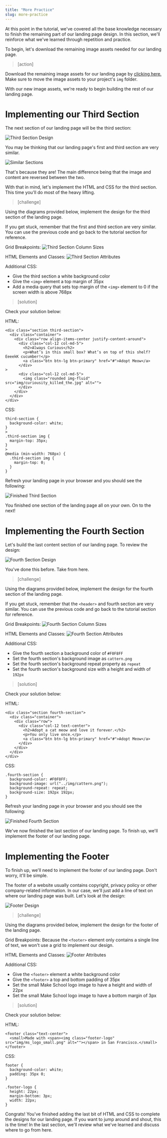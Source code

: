 ```yaml
---
title: "More Practice"
slug: more-practice
---
```


At this point in the tutorial, we've covered all the base knowledge necessary to finish the remaining part of our landing page design. In this section, we'll reinforce what we've learned through repetition and practice.

To begin, let's download the remaining image assets needed for our landing page.

> [action]
>
Download the remaining image assets for our landing page by [clicking here.](https://www.dropbox.com/s/ybq7ej0x9omoq1w/remaining_assets.zip?dl=1) Make sure to move the image assets to your project's `img` folder.

With our new image assets, we're ready to begin building the rest of our landing page.

# Implementing our Third Section

The next section of our landing page will be the third section:

![Third Section Design](assets/third_section_design.jpg)

You may be thinking that our landing page's first and third section are very similar.

![Similar Sections](assets/similar_sections.jpg)

That's because they are! The main difference being that the image and content are reversed between the two.

With that in mind, let's implement the HTML and CSS for the third section. This time you'll do most of the heavy lifting.

> [challenge]
>
Using the diagrams provided below, implement the design for the third section of the landing page.
>
If you get stuck, remember that the first and third section are very similar. You can use the previous code and go back to the tutorial section for reference.
>
Grid Breakpoints: ![Third Section Column Sizes](assets/third_section_column_sizes.jpg)
>
HTML Elements and Classes: ![Third Section Attributes](assets/third_section_attributes.jpg)
>
Additional CSS:
>
- Give the third section a white background color
- Give the `<img>` element a top margin of 35px
- Add a media query that sets top margin of the `<img>` element to 0 if the screen width is above 768px

<!-- break -->

> [solution]
>
Check your solution below:
>
HTML:
>
```
<div class="section third-section">
  <div class="container">
    <div class="row align-items-center justify-content-around">
      <div class="col-12 col-md-5">
        <h2>Always Curious</h2>
        <p>What’s in this small box? What’s on top of this shelf? EeeekK cucumber!</p>
        <a class="btn btn-lg btn-primary" href="#">Adopt Meow</a>
      </div>
>
      <div class="col-12 col-md-5">
        <img class="rounded img-fluid" src="img/curiousity_killed_the.jpg" alt="">
      </div>
    </div>
  </div>
</div>
```
>
CSS:
>
```
third-section {
  background-color: white;
}
>
.third-section img {
  margin-top: 35px;
}
>
@media (min-width: 768px) {
  .third-section img {
    margin-top: 0;
  }
}
```

Refresh your landing page in your browser and you should see the following:

![Finished Third Section](assets/finished_third_section.jpg)

You finished one section of the landing page all on your own. On to the next!

# Implementing the Fourth Section

Let's build the last content section of our landing page. To review the design:

![Fourth Section Design](assets/fourth_section_design.jpg)

You've done this before. Take from here.

> [challenge]
>
Using the diagrams provided below, implement the design for the fourth section of the landing page.
>
If you get stuck, remember that the `<header>` and fourth section are very similar. You can use the previous code and go back to the tutorial section for reference.
>
Grid Breakpoints: ![Fourth Section Column Sizes](assets/fourth_section_column_sizes.jpg)
>
HTML Elements and Classes: ![Fourth Section Attributes](assets/fourth_section_attributes.jpg)
>
Additional CSS:
>
- Give the fourth section a background color of `#F0F8FF`
- Set the fourth section's background image as `cattern.png`
- Set the fourth section's background repeat property as `repeat`
- Set the fourth section's background size with a height and width of `192px`

<!-- break -->

> [solution]
>
Check your solution below:
>
HTML:
>
```
<div class="section fourth-section">
  <div class="container">
    <div class="row">
      <div class="col-12 text-center">
        <h2>Adopt a cat meow and love it forever.</h2>
        <p>You only live once.</p>
        <a class="btn btn-lg btn-primary" href="#">Adopt Meow</a>
      </div>
    </div>
  </div>
</div>
```
>
CSS:
>
```
.fourth-section {
  background-color: #F0F8FF;
  background-image: url("../img/cattern.png");
  background-repeat: repeat;
  background-size: 192px 192px;
}
```

Refresh your landing page in your browser and you should see the following:

![Finished Fourth Section](assets/finished_fourth_section.jpg)

We've now finished the last section of our landing page. To finish up, we'll implement the footer of our landing page.

# Implementing the Footer

To finish up, we'll need to implement the footer of our landing page. Don't worry, it'll be simple.

The footer of a website usually contains copyright, privacy policy or other company-related information. In our case, we'll just add a line of text on where our landing page was built. Let's look at the design:

![Footer Design](assets/footer_design.jpg)

> [challenge]
>
Using the diagrams provided below, implement the design for the footer of the landing page.
>
Grid Breakpoints: Because the `<footer>` element only contains a single line of text, we won't use a grid to implement our design.
>
HTML Elements and Classes: ![Footer Attributes](assets/footer_attributes.jpg)
>
Additional CSS:
>
- Give the `<footer>` element a white background color
- Give the `<footer>` a top and bottom padding of 35px
- Set the small Make School logo image to have a height and width of 22px
- Set the small Make School logo image to have a bottom margin of 3px

<!-- break -->

> [solution]
>
Check your solution below:
>
HTML:
>
```
<footer class="text-center">
  <small>Made with <span><img class="footer-logo" src="img/ms_logo_small.png" alt=""></span> in San Francisco.</small>
</footer>
```
>
CSS:
>
```
footer {
  background-color: white;
  padding: 35px 0;
}

.footer-logo {
  height: 22px;
  margin-bottom: 3px;
  width: 22px;
}
```

Congrats! You've finished adding the last bit of HTML and CSS to complete the designs for our landing page. If you want to jump around and shout, this is the time! In the last section, we'll review what we've learned and discuss where to go from here.
